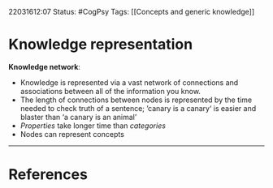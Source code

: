 22031612:07
Status:  #CogPsy 
Tags: [[Concepts and generic knowledge]] 

# Knowledge representation
**Knowledge network**:
- Knowledge is represented via a vast network of connections and associations between all of the information you know.
- The length of connections between nodes is represented by the time needed to check truth of a sentence; ’canary is a canary‘  is easier and blaster than ‘a canary is an animal’
- *Properties* take longer time than *categories*
- Nodes can represent concepts

---
# References